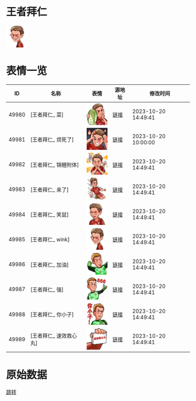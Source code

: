 # 王者拜仁

<img src="./cover.png" height="60" alt="cover" />

# 表情一览

|ID|名称|表情|源地址|修改时间|
|----|----|----|----|----|
|49980|[王者拜仁_ 菜]|<img src="./pic/049980_%5B王者拜仁_ 菜%5D.png" height="60" alt=" 菜"/>|[链接](https://i0.hdslb.com/bfs/emote/698f4d7da34f4f5c27ce9fe63b17fc4201176089.png)|2023-10-20 14:49:41|
|49981|[王者拜仁_ 烦死了]|<img src="./pic/049981_%5B王者拜仁_ 烦死了%5D.png" height="60" alt=" 烦死了"/>|[链接](https://i0.hdslb.com/bfs/emote/2b9f681040816015749e5176410638b352bd36d4.png)|2023-10-20 10:00:00|
|49982|[王者拜仁_ 锦鲤附体]|<img src="./pic/049982_%5B王者拜仁_ 锦鲤附体%5D.png" height="60" alt=" 锦鲤附体"/>|[链接](https://i0.hdslb.com/bfs/emote/0a133fbb1271ac79a934a0e97a6f59e5ab31b28f.png)|2023-10-20 14:49:41|
|49983|[王者拜仁_ 来了]|<img src="./pic/049983_%5B王者拜仁_ 来了%5D.png" height="60" alt=" 来了"/>|[链接](https://i0.hdslb.com/bfs/emote/8b7b4af680f27a99ec05e4430478072e9570d1d6.png)|2023-10-20 14:49:41|
|49984|[王者拜仁_ 笑鼠]|<img src="./pic/049984_%5B王者拜仁_ 笑鼠%5D.png" height="60" alt=" 笑鼠"/>|[链接](https://i0.hdslb.com/bfs/emote/bf2079ffa3f12aa62402c3ba81f7c04b16caa887.png)|2023-10-20 14:49:41|
|49985|[王者拜仁_ wink]|<img src="./pic/049985_%5B王者拜仁_ wink%5D.png" height="60" alt=" wink"/>|[链接](https://i0.hdslb.com/bfs/emote/96d565a9aba4a7a10da7e810e151eae3a33ef52d.png)|2023-10-20 14:49:41|
|49986|[王者拜仁_ 加油]|<img src="./pic/049986_%5B王者拜仁_ 加油%5D.png" height="60" alt=" 加油"/>|[链接](https://i0.hdslb.com/bfs/emote/fa2b366a0aeac5b896084a866ee95ad52dbeec6d.png)|2023-10-20 14:49:41|
|49987|[王者拜仁_ 强]|<img src="./pic/049987_%5B王者拜仁_ 强%5D.png" height="60" alt=" 强"/>|[链接](https://i0.hdslb.com/bfs/emote/cbd273e7299ecfe65fdcf31c424f74a1d8145c83.png)|2023-10-20 14:49:41|
|49988|[王者拜仁_ 你小子]|<img src="./pic/049988_%5B王者拜仁_ 你小子%5D.png" height="60" alt=" 你小子"/>|[链接](https://i0.hdslb.com/bfs/emote/8e8e7369d3e9133129312d3f61cde5f107b94187.png)|2023-10-20 14:49:41|
|49989|[王者拜仁_ 速效救心丸]|<img src="./pic/049989_%5B王者拜仁_ 速效救心丸%5D.png" height="60" alt=" 速效救心丸"/>|[链接](https://i0.hdslb.com/bfs/emote/044bd3cbb35dbb0a87a101687d800ec6dada5a36.png)|2023-10-20 14:49:41|

# 原始数据

[跳转](./raw.json)

